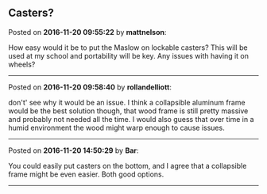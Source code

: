 ## Casters?
Posted on **2016-11-20 09:55:22** by **mattnelson**:

How easy would it be to put the Maslow on lockable casters?  This will be used at my school and portability will be key.  Any issues with having it on  wheels?

---

Posted on **2016-11-20 09:58:40** by **rollandelliott**:

don't' see why it would be an issue. I think a collapsible aluminum frame would be the best solution though, that wood frame is still pretty massive and probably not needed all the time.  I would also guess that over time in a humid environment the wood might warp enough to cause issues.

---

Posted on **2016-11-20 14:50:29** by **Bar**:

You could easily put casters on the bottom, and I agree that a collapsible frame might be even easier. Both good options.

---

